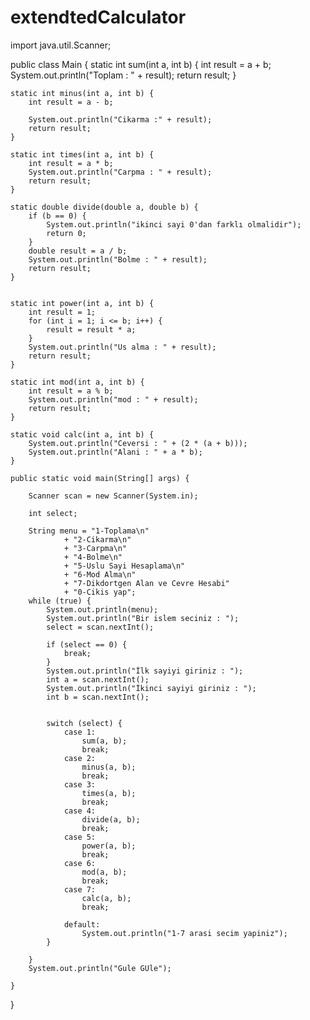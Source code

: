 # extendtedCalculator
import java.util.Scanner;

public class Main {
    static int sum(int a, int b) {
        int result = a + b;
        System.out.println("Toplam : " + result);
        return result;
    }

    static int minus(int a, int b) {
        int result = a - b;

        System.out.println("Cikarma :" + result);
        return result;
    }

    static int times(int a, int b) {
        int result = a * b;
        System.out.println("Carpma : " + result);
        return result;
    }

    static double divide(double a, double b) {
        if (b == 0) {
            System.out.println("ikinci sayi 0'dan farklı olmalidir");
            return 0;
        }
        double result = a / b;
        System.out.println("Bolme : " + result);
        return result;
    }


    static int power(int a, int b) {
        int result = 1;
        for (int i = 1; i <= b; i++) {
            result = result * a;
        }
        System.out.println("Us alma : " + result);
        return result;
    }

    static int mod(int a, int b) {
        int result = a % b;
        System.out.println("mod : " + result);
        return result;
    }

    static void calc(int a, int b) {
        System.out.println("Ceversi : " + (2 * (a + b)));
        System.out.println("Alani : " + a * b);
    }

    public static void main(String[] args) {

        Scanner scan = new Scanner(System.in);

        int select;

        String menu = "1-Toplama\n"
                + "2-Cikarma\n"
                + "3-Carpma\n"
                + "4-Bolme\n"
                + "5-Uslu Sayi Hesaplama\n"
                + "6-Mod Alma\n"
                + "7-Dikdortgen Alan ve Cevre Hesabi"
                + "0-Cikis yap";
        while (true) {
            System.out.println(menu);
            System.out.println("Bir islem seciniz : ");
            select = scan.nextInt();

            if (select == 0) {
                break;
            }
            System.out.println("İlk sayiyi giriniz : ");
            int a = scan.nextInt();
            System.out.println("İkinci sayiyi giriniz : ");
            int b = scan.nextInt();


            switch (select) {
                case 1:
                    sum(a, b);
                    break;
                case 2:
                    minus(a, b);
                    break;
                case 3:
                    times(a, b);
                    break;
                case 4:
                    divide(a, b);
                    break;
                case 5:
                    power(a, b);
                    break;
                case 6:
                    mod(a, b);
                    break;
                case 7:
                    calc(a, b);
                    break;

                default:
                    System.out.println("1-7 arasi secim yapiniz");
            }

        }
        System.out.println("Gule GUle");

    }
}
